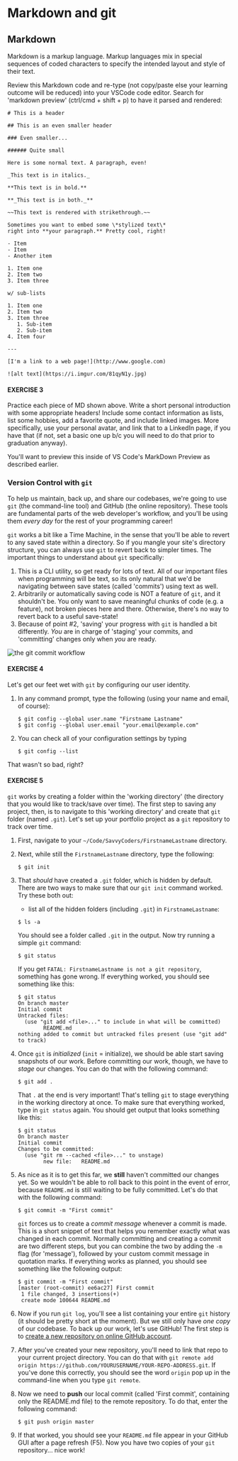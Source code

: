 # Markdown and git

## Markdown

Markdown is a markup language. Markup languages mix in special sequences of coded characters to specify the intended layout and style of their text.

Review this Markdown code and re-type \(not copy/paste else your learning outcome will be reduced\) into your VSCode code editor. Search for 'markdown preview' \(ctrl/cmd + shift + p\) to have it parsed and rendered:

```text
# This is a header

## This is an even smaller header

### Even smaller...

###### Quite small

Here is some normal text. A paragraph, even!

_This text is in italics._

**This text is in bold.**

**_This text is in both._**

~~This text is rendered with strikethrough.~~

Sometimes you want to embed some \*stylized text\*
right into **your paragraph.** Pretty cool, right!

- Item
- Item
- Another item

1. Item one
2. Item two
3. Item three

w/ sub-lists

1. Item one
2. Item two
3. Item three
   1. Sub-item
   2. Sub-item
4. Item four

---

[I'm a link to a web page!](http://www.google.com)

![alt text](https://i.imgur.com/81qyN1y.jpg)
```

#### EXERCISE 3

Practice each piece of MD shown above. Write a short personal introduction with some appropriate headers! Include some contact information as lists, list some hobbies, add a favorite quote, and include linked images. More specifically, use your personal avatar, and link that to a LinkedIn page, if you have that \(if not, set a basic one up b/c you will need to do that prior to graduation anyway\).

You'll want to preview this inside of VS Code's MarkDown Preview as described earlier.

### Version Control with `git`

To help us maintain, back up, and share our codebases, we're going to use `git` \(the command-line tool\) and GitHub \(the online repository\). These tools are fundamental parts of the web developer's workflow, and you'll be using them _every day_ for the rest of your programming career!

`git` works a bit like a Time Machine, in the sense that you'll be able to revert to any saved state within a directory. So if you mangle your site's directory structure, you can always use `git` to revert back to simpler times. The important things to understand about `git` specifically:

1. This is a CLI utility, so get ready for lots of text. All of our important files when programming will be text, so its only natural that we'd be navigating between save states \(called 'commits'\) using text as well.
2. Arbitrarily or automatically saving code is NOT a feature of `git`, and it shouldn't be. You only want to save meaningful chunks of code \(e.g. a feature\), not broken pieces here and there. Otherwise, there's no way to revert back to a useful save-state!
3. Because of point \#2, 'saving' your progress with `git` is handled a bit differently. _You_ are in charge of 'staging' your commits, and 'committing' changes only when _you_ are ready.

![the git commit workflow](https://git-scm.com/images/about/index1@2x.png)

#### EXERCISE 4

Let's get our feet wet with `git` by configuring our user identity.

1. In any command prompt, type the following \(using your name and email, of course\):

   ```text
   $ git config --global user.name "Firstname Lastname"
   $ git config --global user.email "your.email@example.com"
   ```

2. You can check all of your configuration settings by typing

   ```text
   $ git config --list
   ```

That wasn't so bad, right?

#### EXERCISE 5

`git` works by creating a folder within the 'working directory' \(the directory that you would like to track/save over time\). The first step to saving any project, then, is to navigate to this 'working directory' and create that `git` folder \(named `.git`\). Let's set up your portfolio project as a `git` repository to track over time.

1. First, navigate to your `~/Code/SavvyCoders/FirstnameLastname` directory.
2. Next, while still the `FirstnameLastname` directory, type the following:

   ```text
   $ git init
   ```

3. That _should_ have created a `.git` folder, which is hidden by default. There are two ways to make sure that our `git init` command worked. Try these both out:

   * list all of the hidden folders \(including `.git`\) in `FirstnameLastname`:

   ```text
   $ ls -a
   ```

   You should see a folder called `.git` in the output. Now try running a simple `git` command:

   ```text
   $ git status
   ```

   If you get `FATAL: FirstnameLastname is not a git repository`, something has gone wrong. If everything worked, you should see something like this:

   ```text
   $ git status
   On branch master
   Initial commit
   Untracked files:
     (use "git add <file>..." to include in what will be committed)
           README.md
   nothing added to commit but untracked files present (use "git add"    to track)
   ```

4. Once `git` is _initialized_ \(`init` = initialize\), we should be able start saving snapshots of our work. Before committing our work, though, we have to _stage_ our changes. You can do that with the following command:

   ```text
   $ git add .
   ```

   That `.` at the end is very important! That's telling `git` to stage everything in the working directory at once. To make sure that everything worked, type in `git status` again. You should get output that looks something like this:

   ```text
   $ git status
   On branch master
   Initial commit
   Changes to be committed:
     (use "git rm --cached <file>..." to unstage)
           new file:   README.md
   ```

5. As nice as it is to get this far, we **still** haven't committed our changes yet. So we wouldn't be able to roll back to this point in the event of error, because `README.md` is still waiting to be fully committed. Let's do that with the following command:

   ```text
   $ git commit -m "First commit"
   ```

   `git` forces us to create a _commit message_ whenever a commit is made. This is a short snippet of text that helps you remember exactly what was changed in each commit. Normally committing and creating a commit are two different steps, but you can combine the two by adding the `-m` flag \(for 'message'\), followed by your custom commit message in quotation marks. If everything works as planned, you should see something like the following output:

   ```text
   $ git commit -m "First commit"
   [master (root-commit) ee6ac27] First commit
    1 file changed, 3 insertions(+)
    create mode 100644 README.md
   ```

6. Now if you run `git log`, you'll see a list containing your entire `git` history \(it should be pretty short at the moment\). But we still only have _one copy_ of our codebase. To back up our work, let's use GitHub! The first step is to [create a new repository on online GitHub account](https://help.github.com/articles/create-a-repo/).
7. After you've created your new repository, you'll need to link that repo to your current project directory. You can do that with `git remote add origin https://github.com/YOURUSERNAME/YOUR-REPO-ADDRESS.git`. If you've done this correctly, you should see the word `origin` pop up in the command-line when you type `git remote`.
8. Now we need to **push** our local commit \(called 'First commit', containing only the README.md file\) to the remote repository. To do that, enter the following command:

   ```text
   $ git push origin master
   ```

9. If that worked, you should see your `README.md` file appear in your GitHub GUI after a page refresh \(F5\). Now you have two copies of your `git` repository... nice work!

